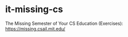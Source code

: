 # it-missing-cs
The Missing Semester of Your CS Education (Exercises): https://missing.csail.mit.edu/
